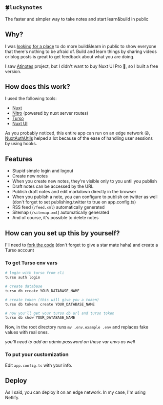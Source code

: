 ## `🍀luckynotes`

The faster and simpler way to take notes and start learn&build in public

## Why?

I was [looking for a place](https://twitter.com/igorhalfeld/status/1784990933257207847) to do more build&learn in public to show everyone that there's nothing to be afraid of. Build and learn things by sharing videos or blog posts is great to get feedback about what you are doing.

I saw [Atinotes](https://github.com/atinux/atinotes) project, but I didn't want to buy Nuxt UI Pro 🤣, so I built a free version.

## How does this work?

I used the following tools:

- [Nuxt](https://nuxt.com/)
- [Nitro](https://nitro.unjs.io/) (powered by nuxt server routes)
- [Turso](https://turso.tech/)
- [Nuxt UI](https://ui.nuxt.com/)

As you probably noticed, this entire app can run on an edge network 😜, [NuxtAuthUtils](https://github.com/Atinux/nuxt-auth-utils) helped a lot because of the ease of handling user sessions by using hooks.

## Features

- Stupid simple login and logout
- Create new notes
- When you create new notes, they're visible only to you until you publish
- Draft notes can be accessed by the URL
- Publish draft notes and edit markdown directly in the browser
- When you publish a note, you can configure to publish on twitter as well (don't forget to set publishing.twitter to true on app.config.ts)
- RSS feed (`/feed.xml`) automatically generated
- Sitemap (`/sitemap.xml`) automatically generated
- And of course, it's possible to delete notes

## How can you set up this by yourself?

I'll need to [fork the code](https://github.com/luckyhackersacademy/luckynotes/) (don't forget to give a star mate haha) and create a Turso account

### To get Turso env vars

```sh
# login with turso from cli
turso auth login

# create database
turso db create YOUR_DATABASE_NAME

# create token (this will give you a token)
turso db tokens create YOUR_DATABASE_NAME

# now you'll get your turso db url and turso token
turso db show YOUR_DATABASE_NAME
```

Now, in the root directory runs `mv .env.example .env` and replaces fake values with real ones.

_you'll need to add an admin password on these var envs as well_

### To put your customization

Edit `app.config.ts` with your info.

## Deploy

As I said, you can deploy it on an edge network. In my case, I'm using Netlify.
